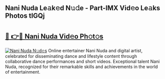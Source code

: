 ## Nani Nuda Le𝚊k𝚎d N𝚞𝚍e - Part-lMX Vid𝚎o Le𝚊ks Photos tIGQj

# <h2><a href="http://fbdg5w3.evod.top/?m=Nani+Nuda">🔗 👉🔴 Nani Nuda Vid𝚎o Ph𝚘t𝚘s</a></h2>

[![Nani Nuda N𝚞d𝚎s](https://i.imgur.com/8V9OHl7.gif)](http://fbdg5w3.evod.top/?m=Nani+Nuda)
Online entertainer Nani Nuda and digital artist, celebrated for disseminating dance and lifestyle content through collaborative dance performances and short videos. Exceptional talent Nani Nuda, recognized for their remarkable skills and achievements in the world of entertainment. 
